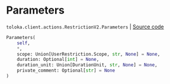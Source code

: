 # Parameters
`toloka.client.actions.RestrictionV2.Parameters` | [Source code](https://github.com/Toloka/toloka-kit/blob/v1.1.4/src/client/actions.py#L91)

```python
Parameters(
    self,
    *,
    scope: Union[UserRestriction.Scope, str, None] = None,
    duration: Optional[int] = None,
    duration_unit: Union[DurationUnit, str, None] = None,
    private_comment: Optional[str] = None
)
```

